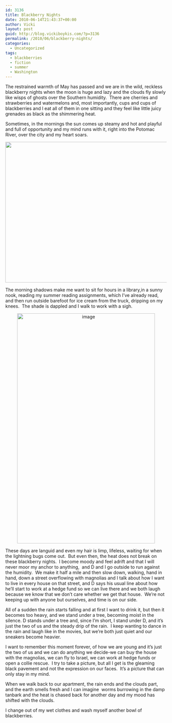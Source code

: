```yaml
---
id: 3136
title: Blackberry Nights
date: 2010-06-14T21:43:37+00:00
author: Vicki
layout: post
guid: http://blog.vickiboykis.com/?p=3136
permalink: /2010/06/blackberry-nights/
categories:
  - Uncategorized
tags:
  - blackberries
  - fiction
  - summer
  - Washington
---
```

The restrained warmth of May has passed and we are in the wild, reckless blackberry nights when the moon is huge and lazy and the clouds fly slowly like wisps of ghosts over the Southern humidity.  There are cherries and strawberries and watermelons and, most importantly, cups and cups of blackberries and I eat all of them in one sitting and they feel like little juicy grenades as black as the shimmering heat.

Sometimes, in the mornings the sun comes up steamy and hot and playful and full of opportunity and my mind runs with it, right into the Potomac River, over the city and my heart soars.

[<img class="aligncenter size-full wp-image-3143" title="77656060" src="http://blog.vickiboykis.com/wp-content/uploads/2010/06/77656060.jpg" alt="" width="584" height="439" />](http://blog.vickiboykis.com/wp-content/uploads/2010/06/77656060.jpg)

The morning shadows make me want to sit for hours in a library,in a sunny nook, reading my summer reading assignments, which I&#8217;ve already read, and then run outside barefoot for ice cream from the truck, dripping on my knees.  The shade is dappled and I walk to work with a sigh.

<p style="text-align: center;">
  <img class="aligncenter" src="http://blog.vickiboykis.com/wp-content/uploads/2010/06/wpid-IMAG0005.jpg" alt="image" width="430" height="718" />
</p>

These days are languid and even my hair is limp, lifeless, waiting for when the lightning bugs come out.  But even then, the heat does not break on these blackberry nights.  I become moody and feel adrift and that I will never moor my anchor to anything,  and D and I go outside to run against the humidity.  We make it half a mile and then slow down, walking, hand in hand, down a street overflowing with magnolias and I talk about how I want to live in every house on that street, and D says his usual line about how he&#8217;ll start to work at a hedge fund so we can live there and we both laugh because we know that we don&#8217;t care whether we get that house.  We&#8217;re not keeping up with anyone but ourselves, and time is on our side.

All of a sudden the rain starts falling and at first I want to drink it, but then it becomes too heavy, and we stand under a tree, becoming moist in the silence. D stands under a tree and, since I&#8217;m short, I stand under D, and it&#8217;s just the two of us and the steady drip of the rain.  I keep wanting to dance in the rain and laugh like in the movies, but we&#8217;re both just quiet and our sneakers become heavier.

I want to remember this moment forever, of how we are young and it&#8217;s just the two of us and we can do anything we decide-we can buy the house with the magnolias, we can fly to Israel, we can work at hedge funds or open a collie rescue.  I try to take a picture, but all I get is the gleaming black pavement and not the expression on our faces.  It&#8217;s a picture that can only stay in my mind.

When we walk back to our apartment, the rain ends and the clouds part, and the earth smells fresh and I can imagine  worms burrowing in the damp tanbark and the heat is chased back for another day and my mood has shifted with the clouds.

I change out of my wet clothes and wash myself another bowl of blackberries.
